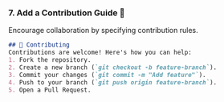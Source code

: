 ### 7. **Add a Contribution Guide 🤝**  
Encourage collaboration by specifying contribution rules.

```markdown
## 🤝 Contributing  
Contributions are welcome! Here's how you can help:  
1. Fork the repository.  
2. Create a new branch (`git checkout -b feature-branch`).  
3. Commit your changes (`git commit -m "Add feature"`).  
4. Push to your branch (`git push origin feature-branch`).  
5. Open a Pull Request. 
